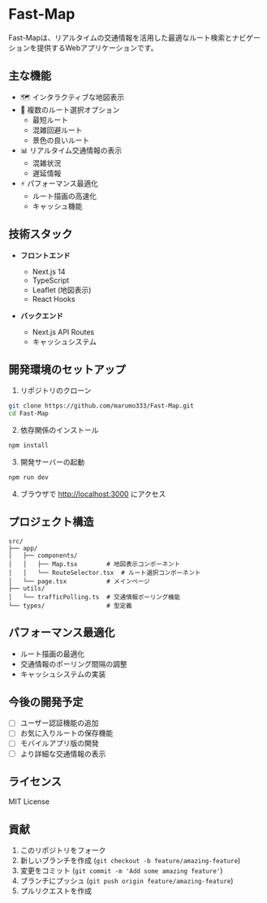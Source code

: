 # Fast-Map

Fast-Mapは、リアルタイムの交通情報を活用した最適なルート検索とナビゲーションを提供するWebアプリケーションです。

## 主な機能

- 🗺️ インタラクティブな地図表示
- 🚗 複数のルート選択オプション
  - 最短ルート
  - 混雑回避ルート
  - 景色の良いルート
- 📊 リアルタイム交通情報の表示
  - 混雑状況
  - 遅延情報
- ⚡ パフォーマンス最適化
  - ルート描画の高速化
  - キャッシュ機能

## 技術スタック

- **フロントエンド**
  - Next.js 14
  - TypeScript
  - Leaflet (地図表示)
  - React Hooks

- **バックエンド**
  - Next.js API Routes
  - キャッシュシステム

## 開発環境のセットアップ

1. リポジトリのクローン
```bash
git clone https://github.com/marumo333/Fast-Map.git
cd Fast-Map
```

2. 依存関係のインストール
```bash
npm install
```

3. 開発サーバーの起動
```bash
npm run dev
```

4. ブラウザで [http://localhost:3000](http://localhost:3000) にアクセス

## プロジェクト構造

```
src/
├── app/
│   ├── components/
│   │   ├── Map.tsx        # 地図表示コンポーネント
│   │   └── RouteSelector.tsx  # ルート選択コンポーネント
│   └── page.tsx           # メインページ
├── utils/
│   └── trafficPolling.ts  # 交通情報ポーリング機能
└── types/                 # 型定義
```

## パフォーマンス最適化

- ルート描画の最適化
- 交通情報のポーリング間隔の調整
- キャッシュシステムの実装

## 今後の開発予定

- [ ] ユーザー認証機能の追加
- [ ] お気に入りルートの保存機能
- [ ] モバイルアプリ版の開発
- [ ] より詳細な交通情報の表示

## ライセンス

MIT License

## 貢献

1. このリポジトリをフォーク
2. 新しいブランチを作成 (`git checkout -b feature/amazing-feature`)
3. 変更をコミット (`git commit -m 'Add some amazing feature'`)
4. ブランチにプッシュ (`git push origin feature/amazing-feature`)
5. プルリクエストを作成
